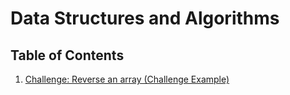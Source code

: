 # Data Structures and Algorithms

## Table of Contents

1. [Challenge: Reverse an array (Challenge Example)](Challenges/reverseArray)